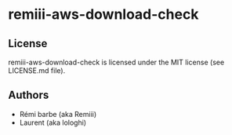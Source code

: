 # remiii-aws-download-check

## License

remiii-aws-download-check is licensed under the MIT license (see LICENSE.md file).

## Authors

* Rémi barbe (aka Remiii)
* Laurent (aka lologhi)

